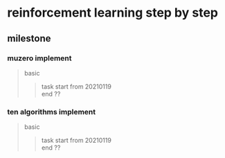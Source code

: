 # reinforcement learning step by step


##  milestone
### muzero implement   
   >basic
>> task start from 20210119   
         end   ??
### ten algorithms implement  
   >basic
>> task start from 20210119   
         end   ??

